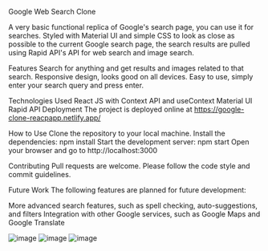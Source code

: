 Google Web Search Clone

A very basic functional replica of Google's search page, you can use it for searches. Styled with Material UI and simple CSS to look as close as possible to the current Google search page, 
the search results are pulled using Rapid API's API for web search and image search.

Features
Search for anything and get results and images related to that search.
Responsive design, looks good on all devices.
Easy to use, simply enter your search query and press enter.

Technologies Used
React JS with Context API and useContext
Material UI
Rapid API
Deployment
The project is deployed online at https://google-clone-reacpapp.netlify.app/

How to Use
Clone the repository to your local machine.
Install the dependencies: npm install
Start the development server: npm start
Open your browser and go to http://localhost:3000

Contributing
Pull requests are welcome. Please follow the code style and commit guidelines.

Future Work
The following features are planned for future development:

More advanced search features, such as spell checking, auto-suggestions, and filters
Integration with other Google services, such as Google Maps and Google Translate


![image](https://github.com/nalisharathod01/google-clone/assets/72886289/5c691120-ad34-4c2c-9d35-95c5312613b6)
![image](https://github.com/nalisharathod01/google-clone/assets/72886289/a6329dd3-b27a-4299-a1d7-b0cc928ceb14)
![image](https://github.com/nalisharathod01/google-clone/assets/72886289/6320ab44-2c60-40d6-b416-633be6234846)




